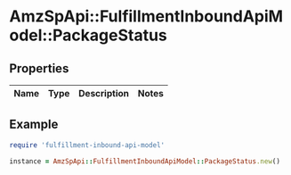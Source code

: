 # AmzSpApi::FulfillmentInboundApiModel::PackageStatus

## Properties

| Name | Type | Description | Notes |
| ---- | ---- | ----------- | ----- |

## Example

```ruby
require 'fulfillment-inbound-api-model'

instance = AmzSpApi::FulfillmentInboundApiModel::PackageStatus.new()
```

